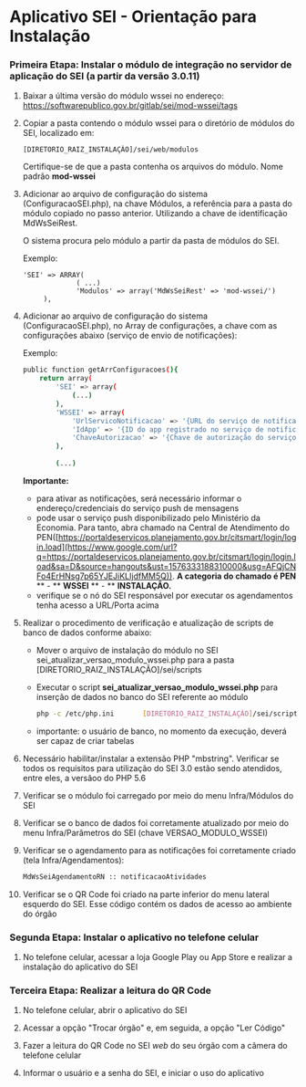 # Aplicativo SEI - Orientação para Instalação


### Primeira Etapa: Instalar o módulo de integração no servidor de aplicação do SEI (a partir da versão 3.0.11)

1. Baixar a última versão do módulo wssei no endereço: https://softwarepublico.gov.br/gitlab/sei/mod-wssei/tags

2. Copiar a pasta contendo o módulo wssei para o diretório de módulos do SEI, localizado em:
  
   ```
   [DIRETORIO_RAIZ_INSTALAÇÃO]/sei/web/modulos
   ```

   Certifique-se de que a pasta contenha os arquivos do módulo.  Nome padrão **mod-wssei**

3. Adicionar ao arquivo de configuração do sistema (ConfiguracaoSEI.php), na chave Módulos, a referência para a pasta do módulo copiado no passo anterior. Utilizando a chave de identificação MdWsSeiRest.

   O sistema procura pelo módulo a partir da pasta de módulos do SEI. 

   Exemplo:
   ```
   'SEI' => ARRAY(
                ( ...)
                'Modulos' => array('MdWsSeiRest' => 'mod-wssei/')
        ),
   ```

4. Adicionar ao arquivo de configuração do sistema (ConfiguracaoSEI.php), no Array de configurações, a chave com as configurações abaixo (serviço de envio de notificações):

   Exemplo:
   ```bash
   public function getArrConfiguracoes(){
       return array(
           'SEI' => array(
               (...)
           ),
           'WSSEI' => array(
               'UrlServicoNotificacao' => '{URL do serviço de notificação}', 
               'IdApp' => '{ID do app registrado no serviço de notificação}', 
               'ChaveAutorizacao' => '{Chave de autorização do serviço de notificação}' 
           ),
       
           (...)
   ```

   **Importante:** 
   * para ativar as notificações, será necessário informar o endereço/credenciais do serviço push de mensagens
   * pode usar o serviço push disponibilizado pelo Ministério da Economia. Para tanto, abra 
chamado na Central de Atendimento do  PEN([https://portaldeservicos.planejamento.gov.br/citsmart/login/login.load](https://www.google.com/url?q=https://portaldeservicos.planejamento.gov.br/citsmart/login/login.load&sa=D&source=hangouts&ust=1576333188310000&usg=AFQjCNFo4ErHNsg7p65YJEJiKLIjdfMM5Q)). **A categoria do chamado é PEN** ** - ** **WSSEI** ** - ** **INSTALAÇÃO.**
   * verifique se o nó do SEI responsável por executar os agendamentos tenha acesso a URL/Porta acima

5. Realizar o procedimento de verificação e atualização de scripts de banco de dados conforme abaixo:

   * Mover o arquivo de instalação do módulo no SEI sei_atualizar_versao_modulo_wssei.php para a pasta [DIRETORIO_RAIZ_INSTALAÇÃO]/sei/scripts
 
   * Executar o script **sei_atualizar_versao_modulo_wssei.php** para inserção de dados no banco do SEI referente ao módulo

      ```bash
      php -c /etc/php.ini       [DIRETORIO_RAIZ_INSTALAÇÃO]/sei/scripts/sei_atualizar_versao_modulo_wssei.php
      ```
   * importante: o usuário de banco, no momento da execução, deverá ser capaz de criar tabelas

6. Necessário habilitar/instalar a extensão PHP &quot;mbstring&quot;. Verificar se todos os requisitos para utilização do SEI 3.0 estão sendo atendidos, entre eles, a versãoo do PHP 5.6

7. Verificar se o módulo foi carregado por meio do menu Infra/Módulos do SEI

8. Verificar se o banco de dados foi corretamente atualizado por meio do menu Infra/Parâmetros do SEI (chave VERSAO_MODULO_WSSEI)

9. Verificar se o agendamento para as notificações foi corretamente criado (tela Infra/Agendamentos):
   ```bash
   MdWsSeiAgendamentoRN :: notificacaoAtividades 
   ```

10. Verificar se o QR Code foi criado na parte inferior do menu lateral esquerdo do SEI. Esse código contém os dados de acesso ao ambiente do órgão

 
### Segunda Etapa: Instalar o aplicativo no telefone celular

1. No telefone celular, acessar a loja Google Play ou App Store e realizar a instalação do aplicativo do SEI



### Terceira Etapa: Realizar a leitura do QR Code

1. No telefone celular, abrir o aplicativo do SEI

2. Acessar a opção &quot;Trocar órgão&quot; e, em seguida, a opção &quot;Ler Código&quot;

3. Fazer a leitura do QR Code no SEI _web_ do seu órgão com a câmera do telefone celular

4. Informar o usuário e a senha do SEI, e iniciar o uso do aplicativo